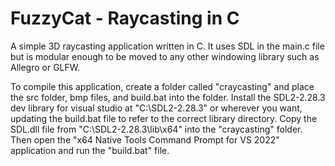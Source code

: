 # FuzzyCat - Raycasting in C
A simple 3D raycasting application written in C. It uses SDL in the main.c file but is modular enough to be moved to any other windowing library such as Allegro or GLFW. 

To compile this application, create a folder called "craycasting" and place the src folder, bmp files, and build.bat into the folder. Install the SDL2-2.28.3 dev library for visual studio at "C:\SDL2-2.28.3" or wherever you want, updating the build.bat file to refer to the correct library directory. Copy the SDL.dll file from "C:\SDL2-2.28.3\lib\x64" into the "craycasting" folder. Then open the "x64 Native Tools Command Prompt for VS 2022" application and run the "build.bat" file. 
